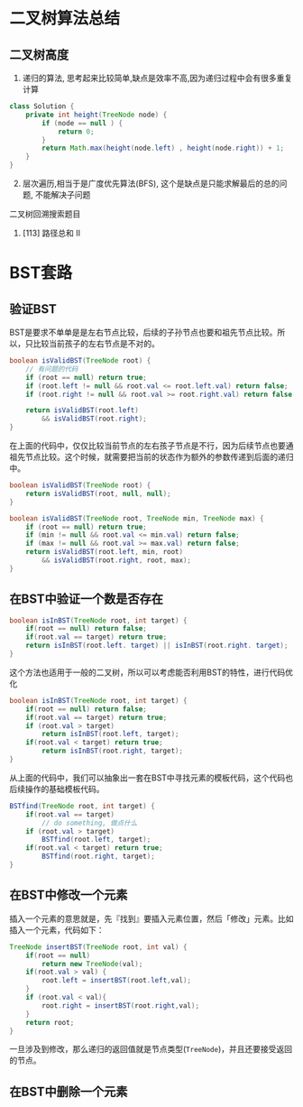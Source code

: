 # 二叉树算法总结


## 二叉树高度

1. 递归的算法, 思考起来比较简单,缺点是效率不高,因为递归过程中会有很多重复计算

```java
class Solution {
    private int height(TreeNode node) {
        if (node == null ) {
            return 0;
        }
        return Math.max(height(node.left) , height(node.right)) + 1;
    }
}
```

2. 层次遍历,相当于是广度优先算法(BFS), 这个是缺点是只能求解最后的总的问题, 不能解决子问题


二叉树回溯搜索题目

1. [113] 路径总和 II


# BST套路


## 验证BST

BST是要求不单单是是左右节点比较，后续的子孙节点也要和祖先节点比较。所以，只比较当前孩子的左右节点是不对的。

```java
boolean isValidBST(TreeNode root) {
    // 有问题的代码
    if (root == null) return true;
    if (root.left != null && root.val <= root.left.val) return false;
    if (root.right != null && root.val >= root.right.val) return false;

    return isValidBST(root.left)
        && isValidBST(root.right);
}
```

在上面的代码中，仅仅比较当前节点的左右孩子节点是不行，因为后续节点也要通祖先节点比较。这个时候，就需要把当前的状态作为额外的参数传递到后面的递归中。

```java
boolean isValidBST(TreeNode root) {
    return isValidBST(root, null, null);
}

boolean isValidBST(TreeNode root, TreeNode min, TreeNode max) {
    if (root == null) return true;
    if (min != null && root.val <= min.val) return false;
    if (max != null && root.val >= max.val) return false;
    return isValidBST(root.left, min, root) 
        && isValidBST(root.right, root, max);
}
```

## 在BST中验证一个数是否存在

```java
boolean isInBST(TreeNode root, int target) {
    if(root == null) return false;
    if(root.val == target) return true;
    return isInBST(root.left. target) || isInBST(root.right. target);
}
```

这个方法也适用于一般的二叉树，所以可以考虑能否利用BST的特性，进行代码优化


```java
boolean isInBST(TreeNode root, int target) {
    if(root == null) return false;
    if(root.val == target) return true;
    if (root.val > target)
        return isInBST(root.left, target);
    if(root.val < target) return true;
        return isInBST(root.right, target);
}
```

从上面的代码中，我们可以抽象出一套在BST中寻找元素的模板代码，这个代码也后续操作的基础模板代码。

```java
BSTfind(TreeNode root, int target) {
    if(root.val == target)
        // do something, 做点什么
    if (root.val > target)
        BSTfind(root.left, target);
    if(root.val < target) return true;
        BSTfind(root.right, target);
}
```

## 在BST中修改一个元素

插入一个元素的意思就是，先『找到』要插入元素位置，然后「修改」元素。比如插入一个元素，代码如下：

```java
TreeNode insertBST(TreeNode root, int val) {
    if(root == null) 
        return new TreeNode(val);
    if(root.val > val) {
        root.left = insertBST(root.left,val);
    }
    if (root.val < val){
        root.right = insertBST(root.right,val);
    }
    return root;
}
```

一旦涉及到修改，那么递归的返回值就是节点类型(`TreeNode`)，并且还要接受返回的节点。

## 在BST中删除一个元素

